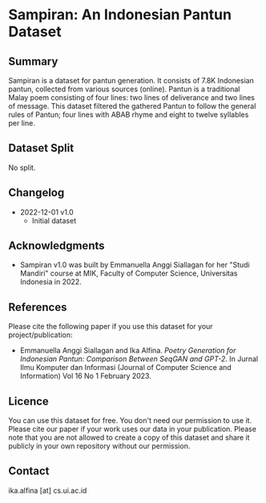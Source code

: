 # Sampiran: An Indonesian Pantun Dataset 

## Summary

Sampiran is a dataset for pantun generation. It consists of 7.8K Indonesian pantun, collected from various sources (online). Pantun is a traditional Malay poem consisting of four lines: two lines of deliverance and two lines of message. This dataset filtered the gathered Pantun to follow the general rules of Pantun; four lines with ABAB rhyme and eight to twelve syllables per line.

## Dataset Split

No split.

## Changelog
* 2022-12-01 v1.0
  * Initial dataset

## Acknowledgments
* Sampiran v1.0 was built by Emmanuella Anggi Siallagan for her "Studi Mandiri" course at MIK, Faculty of Computer Science, Universitas Indonesia in 2022.

## References

Please cite the following paper if you use this dataset for your project/publication:

* Emmanuella Anggi Siallagan and Ika Alfina. _Poetry Generation for Indonesian Pantun: Comparison Between SeqGAN and GPT-2_. In Jurnal Ilmu Komputer dan Informasi (Journal of Computer Science and Information) Vol 16 No 1 February 2023. 


## Licence
You can use this dataset for free. You don't need our permission to use it. Please cite our paper if your work uses our data in your publication.
Please note that you are not allowed to create a copy of this dataset and share it publicly in your own repository without our permission.

## Contact
ika.alfina [at] cs.ui.ac.id

